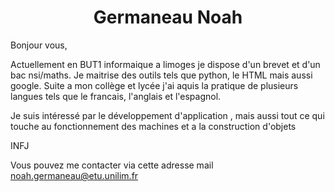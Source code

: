 <h1 align = "center"> Germaneau Noah </h1>
Bonjour vous,

Actuellement en BUT1 informaique a limoges je dispose d'un brevet et d'un bac nsi/maths.
Je maitrise des outils tels que python, le HTML mais aussi google.
Suite a mon collège et lycée j'ai aquis la pratique de plusieurs langues tels que le francais, l'anglais et l'espagnol.

Je suis intéressé par le développement d'application , mais aussi tout ce qui touche au fonctionnement des machines et a la construction d'objets

INFJ 

Vous pouvez me contacter via cette adresse mail noah.germaneau@etu.unilim.fr 
